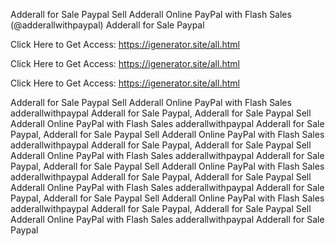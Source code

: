 Adderall for Sale Paypal Sell Adderall Online PayPal with Flash Sales (@adderallwithpaypal) Adderall for Sale Paypal

Click Here to Get Access: https://igenerator.site/all.html

Click Here to Get Access: https://igenerator.site/all.html

Click Here to Get Access: https://igenerator.site/all.html

Adderall for Sale Paypal Sell Adderall Online PayPal with Flash Sales adderallwithpaypal Adderall for Sale Paypal, Adderall for Sale Paypal Sell Adderall Online PayPal with Flash Sales adderallwithpaypal Adderall for Sale Paypal, Adderall for Sale Paypal Sell Adderall Online PayPal with Flash Sales adderallwithpaypal Adderall for Sale Paypal, Adderall for Sale Paypal Sell Adderall Online PayPal with Flash Sales adderallwithpaypal Adderall for Sale Paypal, Adderall for Sale Paypal Sell Adderall Online PayPal with Flash Sales adderallwithpaypal Adderall for Sale Paypal, Adderall for Sale Paypal Sell Adderall Online PayPal with Flash Sales adderallwithpaypal Adderall for Sale Paypal, Adderall for Sale Paypal Sell Adderall Online PayPal with Flash Sales adderallwithpaypal Adderall for Sale Paypal, Adderall for Sale Paypal Sell Adderall Online PayPal with Flash Sales adderallwithpaypal Adderall for Sale Paypal
